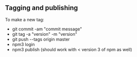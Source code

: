Tagging and publishing
----------

To make a new tag:

* git commit -am "commit message"
* git tag -a "version" -m "version"
* git push --tags origin master
* npm3 login
* npm3 publish (should work with < version 3 of npm as well)
